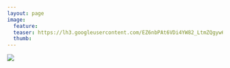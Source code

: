 ```yaml
---
layout: page
image:
  feature:
  teaser: https://lh3.googleusercontent.com/EZ6nbPAt6VDi4YW82_LtmZQgyw6fN7ff09ll9L-16Dc=w245
  thumb:
---
```


![](https://lh3.googleusercontent.com/Saz2A-6QrrWpBnP3adV6wESYWbv85drKSaIbbxlhHAs=w800)

